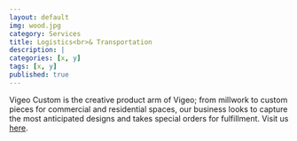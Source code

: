 ```yaml
---
layout: default
img: wood.jpg
category: Services
title: Logistics<br>& Transportation
description: |
categories: [x, y]
tags: [x, y]
published: true
---
```

Vigeo Custom is the creative product arm of Vigeo; from millwork to custom pieces for commercial and residential spaces, our business looks to capture the most anticipated designs and takes special orders for fulfillment.  Visit us <a href="https://vigeocustom.com">here</a>.
